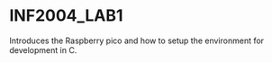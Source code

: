 # INF2004_LAB1
Introduces the Raspberry pico and how to setup the environment for development in C.
